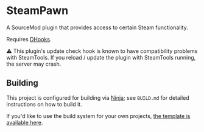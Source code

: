 # SteamPawn

A SourceMod plugin that provides access to certain Steam functionality.

Requires [DHooks][].

⚠ This plugin's update check hook is known to have compatibility problems with SteamTools.  If
you reload / update the plugin with SteamTools running, the server may crash.

[DHooks]: https://github.com/peace-maker/DHooks2/

## Building

This project is configured for building via [Ninja][]; see `BUILD.md` for detailed
instructions on how to build it.

If you'd like to use the build system for your own projects,
[the template is available here](https://github.com/nosoop/NinjaBuild-SMPlugin).

[Ninja]: https://ninja-build.org/

